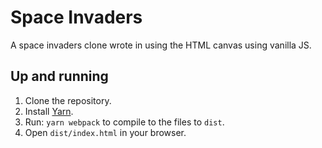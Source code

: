 # Space Invaders
A space invaders clone wrote in using the HTML canvas using vanilla JS.

## Up and running
1) Clone the repository.
2) Install [Yarn](https://yarnpkg.com/lang/en/docs/install/).
3) Run: `yarn webpack` to compile to the files to `dist`.
4) Open `dist/index.html` in your browser.
